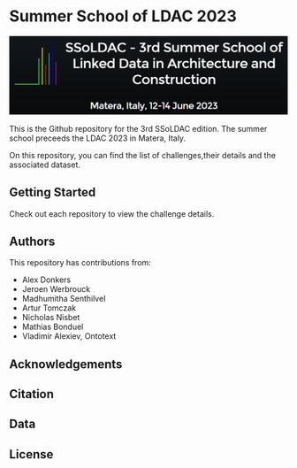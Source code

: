 # Summer School of LDAC 2023

![ldac.PNG](/images/ldac.PNG)

This is the Github repository for the 3rd SSoLDAC edition. The summer school preceeds the LDAC 2023 in Matera, Italy.

On this repository, you can find the list of challenges,their details and the associated dataset. 

## Getting Started
Check out each repository to view the challenge details. 

## Authors
This repository has contributions from:
- Alex Donkers
- Jeroen Werbrouck
- Madhumitha Senthilvel
- Artur Tomczak
- Nicholas Nisbet
- Mathias Bonduel
- Vladimir Alexiev, Ontotext

## Acknowledgements

## Citation

## Data

## License

